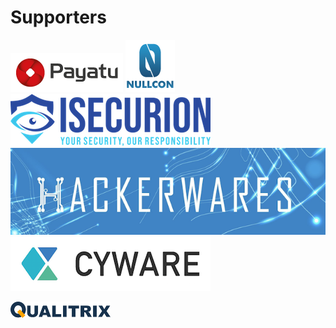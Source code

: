 # Supporters

[![](.gitbook/assets/payatu_logo.png)](https://payatu.com/) [![](.gitbook/assets/nullcon.png)](https://nullcon.net/) [![](.gitbook/assets/isecurion.png)](https://isecurion.com/)  [![](.gitbook/assets/hackerwares.png)](http://hackerwares.in/)[![](.gitbook/assets/cyware.png)](https://cyware.com/)

[![](.gitbook/assets/qualitrix-high-logo.png)](https://qualitrix.com/)





